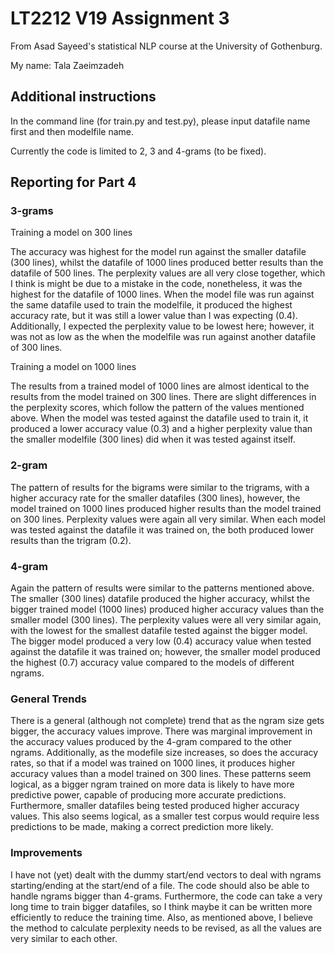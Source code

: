 # LT2212 V19 Assignment 3

From Asad Sayeed's statistical NLP course at the University of Gothenburg.

My name: Tala Zaeimzadeh

## Additional instructions

In the command line (for train.py and test.py), please input datafile name first and then modelfile name.

Currently the code is limited to 2, 3 and 4-grams (to be fixed).

## Reporting for Part 4

### 3-grams

Training a model on 300 lines

The accuracy was highest for the model run against the smaller datafile (300 lines), whilst the datafile of 1000 lines 
produced better results than the datafile of 500 lines. The perplexity values are all very close together, which I think is 
might be due to a mistake in the code, nonetheless, it was the highest for the datafile of 1000 lines. 
When the model file was run against the same datafile used to train the modelfile, it produced the highest accuracy rate, but 
it was still a lower value than I was expecting (0.4). Additionally, I expected the perplexity value to be lowest here; 
however, it was not as low as the when the modelfile was run against another datafile of 300 lines. 

Training a model on 1000 lines

The results from a trained model of 1000 lines are almost identical to the results from the model trained on 300 lines. There 
are slight differences in the perplexity scores, which follow the pattern of the values mentioned above. When the model was 
tested against the datafile used to train it, it produced a lower accuracy value (0.3) and a higher perplexity value than the 
smaller modelfile (300 lines) did when it was tested against itself.

### 2-gram

The pattern of results for the bigrams were similar to the trigrams, with a higher accuracy rate for the smaller datafiles 
(300 lines), however, the model trained on 1000 lines produced higher results than the model trained on 300 lines. Perplexity 
values were again all very similar. 
When each model was tested against the datafile it was trained on, the both produced lower results than the trigram (0.2).

### 4-gram

Again the pattern of results were similar to the patterns mentioned above. The smaller (300 lines) datafile produced the 
higher accuracy, whilst the bigger trained model (1000 lines) produced higher accuracy values than the smaller model (300 
lines). The perplexity values were all very similar again, with the lowest for the smallest datafile tested against the bigger 
model. 
The bigger model produced a very low (0.4) accuracy value when tested against the datafile it was trained on; however, the 
smaller model produced the highest (0.7) accuracy value compared to the models of different ngrams.

### General Trends

There is a general (although not complete) trend that as the ngram size gets bigger, the accuracy values improve. There was 
marginal improvement in the accuracy values produced by the 4-gram compared to the other ngrams. Additionally, as the 
modefile size increases, so does the accuracy rates, so that if a model was trained on 1000 lines, it produces higher accuracy 
values than a model trained on 300 lines. These patterns seem logical, as a bigger ngram trained on more data is likely to 
have more predictive power, capable of producing more accurate predictions.
Furthermore, smaller datafiles being tested produced higher accuracy values. This also seems logical, as a smaller test corpus 
would require less predictions to be made, making a correct prediction more likely.

### Improvements

I have not (yet) dealt with the dummy start/end vectors to deal with ngrams starting/ending at the start/end of a file. 
The code should also be able to handle ngrams bigger than 4-grams. 
Furthermore, the code can take a very long time to train bigger datafiles, so I think maybe it can be written more efficiently 
to reduce the training time.
Also, as mentioned above, I believe the method to calculate perplexity needs to be revised, as all the values are very similar 
to each other.
